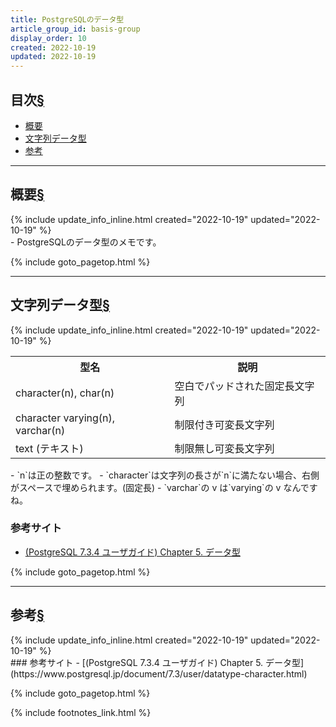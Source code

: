 ```yaml
---
title: PostgreSQLのデータ型
article_group_id: basis-group
display_order: 10
created: 2022-10-19
updated: 2022-10-19
---
```

## <a name="index">目次</a><a class="heading-anchor-permalink" href="#目次">§</a>

<ul id="index_ul">
<li><a href="#概要">概要</a></li>
<li><a href="#文字列データ型">文字列データ型</a></li>
<li><a href="#参考">参考</a></li>
</ul>

* * *
## <a name="概要">概要</a><a class="heading-anchor-permalink" href="#概要">§</a>
<div class="chapter-updated">{% include update_info_inline.html created="2022-10-19" updated="2022-10-19" %}</div>
- PostgreSQLのデータ型のメモです。

{% include goto_pagetop.html %}

* * *
## <a name="文字列データ型">文字列データ型</a><a class="heading-anchor-permalink" href="#文字列データ型">§</a>
<div class="chapter-updated">{% include update_info_inline.html created="2022-10-19" updated="2022-10-19" %}</div>
<table class="normal">
	<tr>
		<th markdown="span">型名</th>
		<th markdown="span">説明</th>
	</tr>
	<tr>
		<td markdown="span">character(n), char(n)</td>
		<td markdown="span">空白でパッドされた固定長文字列</td>
	</tr>
	<tr>
		<td markdown="span">character varying(n), varchar(n)</td>
		<td markdown="span">制限付き可変長文字列</td>
	</tr>
	<tr>
		<td markdown="span">text (テキスト)</td>
		<td markdown="span">制限無し可変長文字列</td>
	</tr>
</table>
- `n`は正の整数です。
- `character`は文字列の長さが`n`に満たない場合、右側がスペースで埋められます。(固定長)
- `varchar`の v は`varying`の v なんですね。

### 参考サイト
- [(PostgreSQL 7.3.4 ユーザガイド) Chapter 5. データ型](https://www.postgresql.jp/document/7.3/user/datatype-character.html)

{% include goto_pagetop.html %}

* * *
## <a name="参考">参考</a><a class="heading-anchor-permalink" href="#参考">§</a>
<div class="chapter-updated">{% include update_info_inline.html created="2022-10-19" updated="2022-10-19" %}</div>
### 参考サイト
- [(PostgreSQL 7.3.4 ユーザガイド) Chapter 5. データ型](https://www.postgresql.jp/document/7.3/user/datatype-character.html)

{% include goto_pagetop.html %}

{% include footnotes_link.html %}
